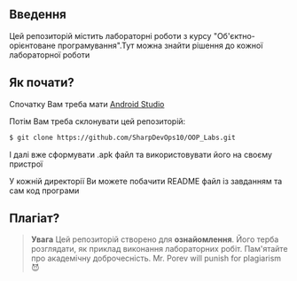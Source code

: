 ## Введення
Цей репозиторій містить лабораторні роботи з курсу "Об'єктно-орієнтоване програмування".Тут можна знайти рішення до кожної лабораторної роботи

## Як почати?

Спочатку Вам треба мати [Android Studio](https://developer.android.com/studio)

Потім Вам треба склонувати цей репозиторій:
```bash
$ git clone https://github.com/SharpDevOps10/OOP_Labs.git
```

І далі вже сформувати .apk файл та використовувати його на своєму пристрої

У кожній директорії Ви можете побачити README файл із завданням та сам код програми

## Плагіат?

> **Увага** Цей репозиторій створено для **ознайомлення**. Його терба розглядати, як приклад виконання лабораторних робіт. Пам'ятайте про академічну доброчесність. Mr. Porev will punish for plagiarism 😈
